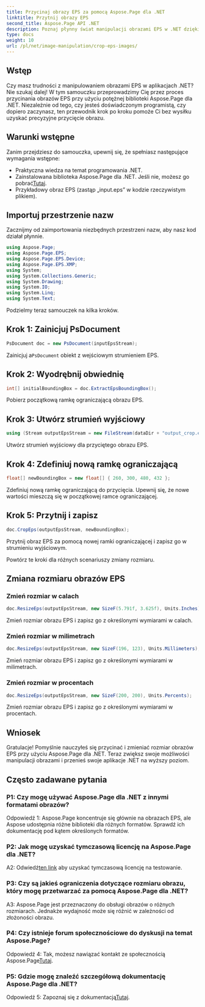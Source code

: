 ```yaml
---
title: Przycinaj obrazy EPS za pomocą Aspose.Page dla .NET
linktitle: Przytnij obrazy EPS
second_title: Aspose.Page API .NET
description: Poznaj płynny świat manipulacji obrazami EPS w .NET dzięki Aspose.Page. Przycinaj i zmieniaj rozmiar obrazów bez wysiłku, aby uzyskać oszałamiające rezultaty.
type: docs
weight: 10
url: /pl/net/image-manipulation/crop-eps-images/
---
```

## Wstęp

Czy masz trudności z manipulowaniem obrazami EPS w aplikacjach .NET? Nie szukaj dalej! W tym samouczku przeprowadzimy Cię przez proces przycinania obrazów EPS przy użyciu potężnej biblioteki Aspose.Page dla .NET. Niezależnie od tego, czy jesteś doświadczonym programistą, czy dopiero zaczynasz, ten przewodnik krok po kroku pomoże Ci bez wysiłku uzyskać precyzyjne przycięcie obrazu.

## Warunki wstępne

Zanim przejdziesz do samouczka, upewnij się, że spełniasz następujące wymagania wstępne:

- Praktyczna wiedza na temat programowania .NET.
-  Zainstalowana biblioteka Aspose.Page dla .NET. Jeśli nie, możesz go pobrać[Tutaj](https://releases.aspose.com/page/net/).
- Przykładowy obraz EPS (zastąp „input.eps” w kodzie rzeczywistym plikiem).

## Importuj przestrzenie nazw

Zacznijmy od zaimportowania niezbędnych przestrzeni nazw, aby nasz kod działał płynnie. 

```csharp
using Aspose.Page;
using Aspose.Page.EPS;
using Aspose.Page.EPS.Device;
using Aspose.Page.EPS.XMP;
using System;
using System.Collections.Generic;
using System.Drawing;
using System.IO;
using System.Linq;
using System.Text;
```

Podzielmy teraz samouczek na kilka kroków.

## Krok 1: Zainicjuj PsDocument

```csharp
PsDocument doc = new PsDocument(inputEpsStream);
```

 Zainicjuj a`PsDocument` obiekt z wejściowym strumieniem EPS.

## Krok 2: Wyodrębnij obwiednię

```csharp
int[] initialBoundingBox = doc.ExtractEpsBoundingBox();
```

Pobierz początkową ramkę ograniczającą obrazu EPS.

## Krok 3: Utwórz strumień wyjściowy

```csharp
using (Stream outputEpsStream = new FileStream(dataDir + "output_crop.eps", FileMode.Create, FileAccess.Write))
```

Utwórz strumień wyjściowy dla przyciętego obrazu EPS.

## Krok 4: Zdefiniuj nową ramkę ograniczającą

```csharp
float[] newBoundingBox = new float[] { 260, 300, 480, 432 };
```

Zdefiniuj nową ramkę ograniczającą do przycięcia. Upewnij się, że nowe wartości mieszczą się w początkowej ramce ograniczającej.

## Krok 5: Przytnij i zapisz

```csharp
doc.CropEps(outputEpsStream, newBoundingBox);
```

Przytnij obraz EPS za pomocą nowej ramki ograniczającej i zapisz go w strumieniu wyjściowym.

Powtórz te kroki dla różnych scenariuszy zmiany rozmiaru.

## Zmiana rozmiaru obrazów EPS

### Zmień rozmiar w calach

```csharp
doc.ResizeEps(outputEpsStream, new SizeF(5.791f, 3.625f), Units.Inches);
```

Zmień rozmiar obrazu EPS i zapisz go z określonymi wymiarami w calach.

### Zmień rozmiar w milimetrach

```csharp
doc.ResizeEps(outputEpsStream, new SizeF(196, 123), Units.Millimeters);
```

Zmień rozmiar obrazu EPS i zapisz go z określonymi wymiarami w milimetrach.

### Zmień rozmiar w procentach

```csharp
doc.ResizeEps(outputEpsStream, new SizeF(200, 200), Units.Percents);
```

Zmień rozmiar obrazu EPS i zapisz go z określonymi wymiarami w procentach.

## Wniosek

Gratulacje! Pomyślnie nauczyłeś się przycinać i zmieniać rozmiar obrazów EPS przy użyciu Aspose.Page dla .NET. Teraz zwiększ swoje możliwości manipulacji obrazami i przenieś swoje aplikacje .NET na wyższy poziom.

## Często zadawane pytania

### P1: Czy mogę używać Aspose.Page dla .NET z innymi formatami obrazów?

Odpowiedź 1: Aspose.Page koncentruje się głównie na obrazach EPS, ale Aspose udostępnia różne biblioteki dla różnych formatów. Sprawdź ich dokumentację pod kątem określonych formatów.

### P2: Jak mogę uzyskać tymczasową licencję na Aspose.Page dla .NET?

 A2: Odwiedź[ten link](https://purchase.aspose.com/temporary-license/) aby uzyskać tymczasową licencję na testowanie.

### P3: Czy są jakieś ograniczenia dotyczące rozmiaru obrazu, który mogę przetwarzać za pomocą Aspose.Page dla .NET?

A3: Aspose.Page jest przeznaczony do obsługi obrazów o różnych rozmiarach. Jednakże wydajność może się różnić w zależności od złożoności obrazu.

### P4: Czy istnieje forum społecznościowe do dyskusji na temat Aspose.Page?

 Odpowiedź 4: Tak, możesz nawiązać kontakt ze społecznością Aspose.Page[Tutaj](https://forum.aspose.com/c/page/39).

### P5: Gdzie mogę znaleźć szczegółową dokumentację Aspose.Page dla .NET?

 Odpowiedź 5: Zapoznaj się z dokumentacją[Tutaj](https://reference.aspose.com/page/net/).